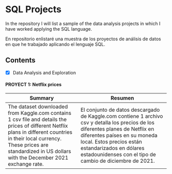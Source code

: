 # SQL Projects

<p> In the repository I will list a sample of the data analysis projects in which I have worked applying the SQL language. </p>

<p> En repositorio enlistaré una muestra de los proyectos de análisis de datos en que he trabajado aplicando el lenguaje SQL. </p>

## Contents
  - [x] Data Analysis and Exploration

 #### PROYECT 1: Netflix prices

|  Summary | Resumen  |
| ---- | ---- |
| The dataset downloaded from Kaggle.com contains 1 csv file and details the prices of different Netflix plans in different countries in their local currency. These prices are standardized in US dollars with the December 2021 exchange rate.| El conjunto de datos descargado de Kaggle.com  contiene 1 archivo csv y detalla los precios de los diferentes planes de Netflix en diferentes países en su moneda local. Estos precios están estandarizados en dólares estadounidenses con el tipo de cambio de diciembre de 2021.|
 
